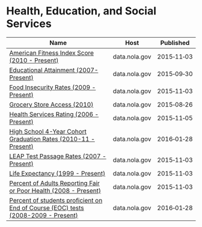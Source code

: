 # Health, Education, and Social Services

Name | Host | Published
---- | ---- | ---------
[American Fitness Index Score (2010 - Present)](../datasets/h5tp-44b5.md) | data.nola.gov | 2015&#x2011;11&#x2011;03
[Educational Attainment (2007-Present)](../datasets/8376-hxpv.md) | data.nola.gov | 2015&#x2011;09&#x2011;30
[Food Insecurity Rates (2009 - Present)](../datasets/n3qj-q4w7.md) | data.nola.gov | 2015&#x2011;11&#x2011;03
[Grocery Store Access (2010)](../datasets/63xn-xw7q.md) | data.nola.gov | 2015&#x2011;08&#x2011;26
[Health Services Rating (2006 - Present)](../datasets/6pv9-xz2n.md) | data.nola.gov | 2015&#x2011;11&#x2011;05
[High School 4-Year Cohort Graduation Rates (2010-11 - Present)](../datasets/rut5-g5bw.md) | data.nola.gov | 2016&#x2011;01&#x2011;28
[LEAP Test Passage Rates (2007 - Present)](../datasets/agtp-9axa.md) | data.nola.gov | 2015&#x2011;11&#x2011;03
[Life Expectancy (1999 - Present)](../datasets/hvjp-5787.md) | data.nola.gov | 2015&#x2011;11&#x2011;03
[Percent of Adults Reporting Fair or Poor Health (2008 - Present)](../datasets/3gnx-78r4.md) | data.nola.gov | 2015&#x2011;11&#x2011;03
[Percent of students proficient on End of Course (EOC) tests (2008-2009 - Present)](../datasets/6yfr-q2et.md) | data.nola.gov | 2016&#x2011;01&#x2011;28

